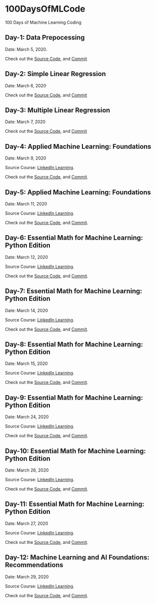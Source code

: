 # 100DaysOfMLCode

100 Days of Machine Learning Coding

## Day-1: Data Prepocessing

Date: March 5, 2020.

Check out the [Source Code](<https://github.com/moni-roy/100DaysOfMLCode/blob/master/Codes/Data Preprocessing.ipynb>), and [Commit](<https://github.com/moni-roy/100DaysOfMLCode/commit/70c579a7f253e2f66d95ebe3a65f4cdf50fa006f>)

## Day-2: Simple Linear Regression

Date: March 6, 2020

Check out the [Source Code](<https://github.com/moni-roy/100DaysOfMLCode/blob/master/Codes/Simple Linear Regression.ipynb>), and [Commit](<https://github.com/moni-roy/100DaysOfMLCode/commit/582a83a12a8be78d45cd94c44b050fdcf85c6c42>)

## Day-3: Multiple Linear Regression

Date: March 7, 2020

Check out the [Source Code](<https://github.com/moni-roy/100DaysOfMLCode/blob/master/Codes/Multiple Linear Regression.ipynb>), and [Commit](<https://github.com/moni-roy/100DaysOfMLCode/commit/efacc798b6f632b0945dc7b266f5a5d57477c435>)

## Day-4: Applied Machine Learning: Foundations

Date: March 9, 2020

Source Course: [LinkedIn Learning](https://www.linkedin.com/learning/applied-machine-learning-foundations).

Check out the [Source Code](<https://github.com/moni-roy/100DaysOfMLCode/tree/master/Codes/Applied%20Machine%20Learning:%20Foundations>), and [Commit](<https://github.com/moni-roy/100DaysOfMLCode/commit/39341bd7f99d1df00be62b4b4222b463700338f2>).

## Day-5: Applied Machine Learning: Foundations

Date: March 11, 2020

Source Course: [LinkedIn Learning](https://www.linkedin.com/learning/applied-machine-learning-foundations).

Check out the [Source Code](<https://github.com/moni-roy/100DaysOfMLCode/tree/master/Codes/Applied%20Machine%20Learning:%20Foundations>), and [Commit](<https://github.com/moni-roy/100DaysOfMLCode/commit/1fe0d068d29a3ea2eccc1618d03f408f2f83e33b>).

## Day-6: Essential Math for Machine Learning: Python Edition

Date: March 12, 2020

Source Course: [LinkedIn Learning](https://www.linkedin.com/learning/essential-math-for-machine-learning-python-edition).

Check out the [Source Code](<https://github.com/moni-roy/100DaysOfMLCode/tree/master/Codes/Essential%20Math%20for%20Machine%20Learning>), and [Commit](<https://github.com/moni-roy/100DaysOfMLCode/commit/47db338ba271fe0d90733f0916f05232213697ab>).

## Day-7: Essential Math for Machine Learning: Python Edition

Date: March 14, 2020

Source Course: [LinkedIn Learning](https://www.linkedin.com/learning/essential-math-for-machine-learning-python-edition).

Check out the [Source Code](<https://github.com/moni-roy/100DaysOfMLCode/tree/master/Codes/Essential%20Math%20for%20Machine%20Learning>), and [Commit](<https://github.com/moni-roy/100DaysOfMLCode/commit/6491521649486d060083cc2e8f07d7864f4614ed>).

## Day-8: Essential Math for Machine Learning: Python Edition

Date: March 15, 2020

Source Course: [LinkedIn Learning](https://www.linkedin.com/learning/essential-math-for-machine-learning-python-edition).

Check out the [Source Code](<https://github.com/moni-roy/100DaysOfMLCode/tree/master/Codes/Essential%20Math%20for%20Machine%20Learning>), and [Commit](<https://github.com/moni-roy/100DaysOfMLCode/commit/c0b94bdd52ebbc4cbef23cd45ed5bb2f425be916>).

## Day-9: Essential Math for Machine Learning: Python Edition

Date: March 24, 2020

Source Course: [LinkedIn Learning](https://www.linkedin.com/learning/essential-math-for-machine-learning-python-edition).

Check out the [Source Code](<https://github.com/moni-roy/100DaysOfMLCode/tree/master/Codes/Essential%20Math%20for%20Machine%20Learning>), and [Commit](<https://github.com/moni-roy/100DaysOfMLCode/commit/e8394349c07880f81c38a3647cc483a1ee23af5a>).

## Day-10: Essential Math for Machine Learning: Python Edition

Date: March 26, 2020

Source Course: [LinkedIn Learning](https://www.linkedin.com/learning/essential-math-for-machine-learning-python-edition).

Check out the [Source Code](<https://github.com/moni-roy/100DaysOfMLCode/tree/master/Codes/Essential%20Math%20for%20Machine%20Learning>), and [Commit](<https://github.com/moni-roy/100DaysOfMLCode/commit/94d496b5e72ab9664b7b82d1dfc88dc636edc0e5>).

## Day-11: Essential Math for Machine Learning: Python Edition

Date: March 27, 2020

Source Course: [LinkedIn Learning](https://www.linkedin.com/learning/essential-math-for-machine-learning-python-edition).

Check out the [Source Code](<https://github.com/moni-roy/100DaysOfMLCode/tree/master/Codes/Essential%20Math%20for%20Machine%20Learning>), and [Commit](<https://github.com/moni-roy/100DaysOfMLCode/commit/56e9e7fd0535a134285b919103134131300a89d3>).

## Day-12: Machine Learning and AI Foundations: Recommendations

Date: March 29, 2020

Source Course: [LinkedIn Learning](https://www.linkedin.com/learning/machine-learning-and-ai-foundations-recommendations).

Check out the [Source Code](<https://github.com/moni-roy/100DaysOfMLCode/tree/master/Codes/Machine Learning and AI Foundations: Recommendations>), and [Commit](<https://github.com/moni-roy/100DaysOfMLCode/commit/8c2b779cc49e4aee78bfc4e6c81779204331113c>).
